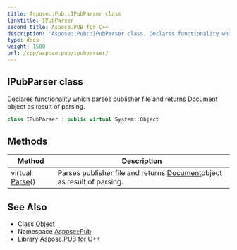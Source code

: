 ```yaml
---
title: Aspose::Pub::IPubParser class
linktitle: IPubParser
second_title: Aspose.PUB for C++
description: 'Aspose::Pub::IPubParser class. Declares functionality which parses publisher file and returns Document object as result of parsing in C++.'
type: docs
weight: 1500
url: /cpp/aspose.pub/ipubparser/
---
```

## IPubParser class


Declares functionality which parses publisher file and returns [Document](../document/) object as result of parsing.

```cpp
class IPubParser : public virtual System::Object
```

## Methods

| Method | Description |
| --- | --- |
| virtual [Parse](./parse/)() | Parses publisher file and returns [Document](../document/)object as result of parsing. |
## See Also

* Class [Object](../../system/object/)
* Namespace [Aspose::Pub](../)
* Library [Aspose.PUB for C++](../../)
